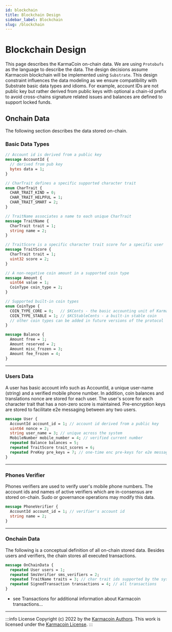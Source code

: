 ```yaml
---
id: blockchain
title: Blockchain Design
sidebar_label: Blockchain
slug: /blockchain
---
```


# Blockchain Design
This page describes the KarmaCoin on-chain data. We are using `Protobufs` as the language to describe the data. The design decisions assume Karmacoin blockchain will be implemented using `Substrate`. This design constraint influences the data modeling as we ensure compatibility with Substrate basic data types and idioms. For example, account IDs are not public key but rather derived from public keys with optional a chain-id prefix to avoid cross-chains signature related issues and balances are defined to support locked funds.

## Onchain Data
The following section describes the data stored on-chain.

### Basic Data Types

```protobuf
// Account id is derived from a public key
message AccountId {
  // derived from pub key
  bytes data = 1;
}

// CharTrait defines a specific supported character trait
enum CharTrait {
  CHAR_TRAIT_KIND = 0;
  CHAR_TRAIT_HELPFUL = 1;
  CHAR_TRAIT_SMART = 2;
}

// TraitName associates a name to each unique CharTrait
message TraitName {
  CharTrait trait = 1;
  string name = 2;
}

// TraitScore is a specific character trait score for a specific user
message TraitScore {
  CharTrait trait = 1;
  uint32 score = 2;
}

// A non-negative coin amount in a supported coin type
message Amount {
  uint64 value = 1;
  CoinType coin_type = 2;
}

// Supported built-in coin types
enum CoinType {
  COIN_TYPE_CORE = 0;   // $KCents - the basic accounting unit of KarmaCoins
  COIN_TYPE_STABLE = 1; // $KCStableCents - a built-in stable coin
  // other coin types can be added in future versions of the protocol
}

message Balance {
  Amount free = 1;
  Amount reserved = 2;
  Amount misc_frozen = 3;
  Amount fee_frozen = 4;
}
```

---

### Users Data

A user has basic account info such as AccountId, a unique user-name (string) and a verified mobile phone number.
In addition, coin balances and translations nonce are stored for each user.
The user's score for each character trait that has a non-zero score is maintained.
Pre-encryption keys are stored to facilitate e2e messaging between any two users.

```protobuf
message User {
  AccountId account_id = 1; // account id derived from a public key
  uint64 nonce = 2;
  string user_name = 3; // unique across the system
  MobileNumber mobile_number = 4; // verified current number
  repeated Balance balances = 5;
  repeated TraitScore trait_scores = 6;
  repeated PreKey pre_keys = 7; // one-time enc pre-keys for e2e messaging
}
```
---

### Phones Verifier
Phones verifiers are used to verify user's mobile phone numbers. The account ids and names of active verifiers which are in-consensus  are stored on-chain. Sudo or governance operations may modify this data.

```protobuf
message PhoneVerifier {
  AccountId account_id = 1; // verifier's account id
  string name = 2;
}
```

---

### Onchain Data
The following is a conceptual definition of all on-chain stored data. Besides users and verifiers, the chain stores all executed transactions.

```protobuf
message OnChainData {
  repeated User users = 1;
  repeated SmsVerifier sms_verifiers = 2;
  repeated TraitName traits = 3; // char trait ids supported by the system
  repeated SignedTransaction transactions = 4; // all transactions
}
```

- see Transactions for additional information about Karmacoin transactions...
---
:::info License
Copyright (c) 2022 by the [Karmacoin Authors](https://github.com/avive/karmacoin-docs). This work is licensed under the [Karmacoin License](/docs/license).
:::
